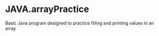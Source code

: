 # JAVA.arrayPractice
Basic Java program designed to practice filling and printing values in an array
